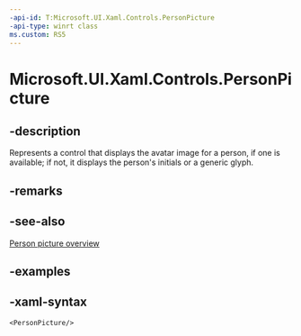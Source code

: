 ```yaml
---
-api-id: T:Microsoft.UI.Xaml.Controls.PersonPicture
-api-type: winrt class
ms.custom: RS5
---
```

<!-- Class syntax.
public class PersonPicture : Control, Control
-->

# Microsoft.UI.Xaml.Controls.PersonPicture


## -description

Represents a control that displays the avatar image for a person, if one is available; if not, it displays the person's initials or a generic glyph.


## -remarks


## -see-also
[Person picture overview](https://docs.microsoft.com/windows/uwp/design/controls-and-patterns/person-picture)


## -examples


## -xaml-syntax

```xaml
<PersonPicture/>
```


